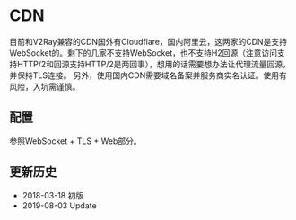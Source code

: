# CDN

目前和V2Ray兼容的CDN国外有Cloudflare，国内阿里云，这两家的CDN是支持WebSocket的。剩下的几家不支持WebSocket，也不支持H2回源（注意访问支持HTTP/2和回源支持HTTP/2是两回事），想用的话需要想办法让代理流量回源，并保持TLS连接。
另外，使用国内CDN需要域名备案并服务商实名认证。使用有风险，入坑需谨慎。

## 配置

参照WebSocket + TLS + Web部分。

## 更新历史

- 2018-03-18 初版
- 2019-08-03 Update
